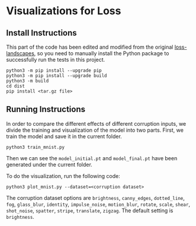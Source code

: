 # Visualizations for Loss

## Install Instructions

This part of the code has been edited and modified from the original [loss-landscapes](https://github.com/marcellodebernardi/loss-landscapes), so you need to manually install the Python package to successfully run the tests in this project.

```shell
python3 -m pip install --upgrade pip
python3 -m pip install --upgrade build
python3 -m build
cd dist
pip install <tar.gz file>
```

## Running Instructions

In order to compare the different effects of different corruption inputs, we divide the training and visualization of the model into two parts. First, we train the model and save it in the current folder.

```shell
python3 train_mnist.py
```

Then we can see the `model_initial.pt` and `model_final.pt` have been generated under the current folder.

To do the visualization, run the following code:

```shell
python3 plot_mnist.py --dataset=<corruption dataset>
```

The corruption dataset options are `brightness`, `canny_edges`, `dotted_line`, `fog`, `glass_blur`, `identity`, `impulse_noise`, `motion_blur`, `rotate`, `scale`, `shear`, `shot_noise`, `spatter`, `stripe`, `translate`, `zigzag`. The default setting is `brightness`.